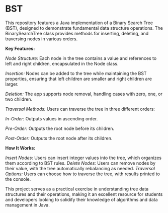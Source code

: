 # BST
This repository features a Java implementation of a Binary Search Tree (BST), designed to demonstrate fundamental data structure operations. The BinarySearchTree class provides methods for inserting, deleting, and traversing nodes in various orders.

<B>Key Features:</b>
<p>
 <i>Node Structure:</i>
  Each node in the tree contains a value and references to left and right children, encapsulated in the Node class.

<i>Insertion:</i> 
  Nodes can be added to the tree while maintaining the BST properties, ensuring that left children are smaller and right children are larger.

<i>Deletion:</i> 
  The app supports node removal, handling cases with zero, one, or two children.

<i>Traversal Methods:</i> 
  Users can traverse the tree in three different orders:

<i>In-Order:</i> 
  Outputs values in ascending order.

<i>Pre-Order:</i> 
  Outputs the root node before its children.

<i>Post-Order:</i> 
  Outputs the root node after its children.
 </p>

<b>How It Works:</b>

<i>Insert Nodes:</i> Users can insert integer values into the tree, which organizes them according to BST rules.
<i>Delete Nodes:</i> Users can remove nodes by their value, with the tree automatically rebalancing as needed.
<i>Traversal Options:</i> Users can choose how to traverse the tree, with results printed to the console.

This project serves as a practical exercise in understanding tree data structures and their operations, making it an excellent resource for students and developers looking to solidify their knowledge of algorithms and data management in Java.
